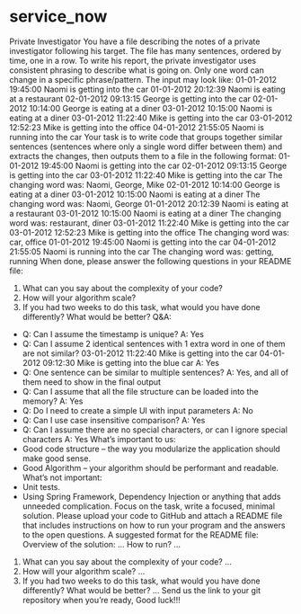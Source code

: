 # service_now
Private Investigator
You have a file describing the notes of a private investigator following his target.
The file has many sentences, ordered by time, one in a row.
To write his report, the private investigator uses consistent phrasing to describe what is
going on. Only one word can change in a specific phrase/pattern.
The input may look like:
01-01-2012 19:45:00 Naomi is getting into the car
01-01-2012 20:12:39 Naomi is eating at a restaurant
02-01-2012 09:13:15 George is getting into the car
02-01-2012 10:14:00 George is eating at a diner
03-01-2012 10:15:00 Naomi is eating at a diner
03-01-2012 11:22:40 Mike is getting into the car
03-01-2012 12:52:23 Mike is getting into the office
04-01-2012 21:55:05 Naomi is running into the car
Your task is to write code that groups together similar sentences (sentences where only
a single word differ between them) and extracts the changes, then outputs them to a file
in the following format:
01-01-2012 19:45:00 Naomi is getting into the car
02-01-2012 09:13:15 George is getting into the car
03-01-2012 11:22:40 Mike is getting into the car
The changing word was: Naomi, George, Mike
02-01-2012 10:14:00 George is eating at a diner
03-01-2012 10:15:00 Naomi is eating at a diner
The changing word was: Naomi, George
01-01-2012 20:12:39 Naomi is eating at a restaurant
03-01-2012 10:15:00 Naomi is eating at a diner
The changing word was: restaurant, diner
03-01-2012 11:22:40 Mike is getting into the car
03-01-2012 12:52:23 Mike is getting into the office
The changing word was: car, office
01-01-2012 19:45:00 Naomi is getting into the car
04-01-2012 21:55:05 Naomi is running into the car
The changing word was: getting, running
When done, please answer the following questions in your README file:
1. What can you say about the complexity of your code?
2. How will your algorithm scale?
3. If you had two weeks to do this task, what would you have done differently? What
would be better?
Q&A:
- Q: Can I assume the timestamp is unique?
A: Yes
- Q: Can I assume 2 identical sentences with 1 extra word in one of them are not
similar?
03-01-2012 11:22:40 Mike is getting into the car
04-01-2012 09:12:30 Mike is getting into the blue car
A: Yes
- Q: One sentence can be similar to multiple sentences?
A: Yes, and all of them need to show in the final output
- Q: Can I assume that all the file structure can be loaded into the memory?
A: Yes
- Q: Do I need to create a simple UI with input parameters
A: No
- Q: Can I use case insensitive comparison?
A: Yes
- Q: Can I assume there are no special characters, or can I ignore special
characters
A: Yes
What’s important to us:
- Good code structure – the way you modularize the application should make good
sense.
- Good Algorithm – your algorithm should be performant and readable.
What’s not important:
- Unit tests.
- Using Spring Framework, Dependency Injection or anything that adds unneeded
complication. Focus on the task, write a focused, minimal solution.
Please upload your code to GitHub and attach a README file that includes instructions
on how to run your program and the answers to the open questions.
A suggested format for the README file:
Overview of the solution:
…
How to run?
…
1. What can you say about the complexity of your code?
…
2. How will your algorithm scale?
…
3. If you had two weeks to do this task, what would you have done differently? What would be
better?
…
Send us the link to your git repository when you’re ready,
Good luck!!!
